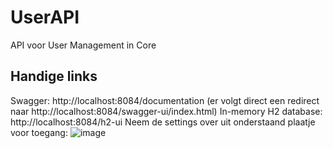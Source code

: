 # UserAPI
API voor User Management in Core

## Handige links
Swagger: http://localhost:8084/documentation (er volgt direct een redirect naar http://localhost:8084/swagger-ui/index.html) 
In-memory H2 database: http://localhost:8084/h2-ui 
Neem de settings over uit onderstaand plaatje voor toegang:
![image](https://github.com/aubreypolderman/UserAPI/assets/92875359/baa632b6-9f60-4605-ba4f-745dc36d4a68)

